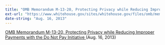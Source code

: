```yaml
---
title: "OMB Memorandum M-13-20, Protecting Privacy while Reducing Improper Payments with the Do Not Pay Initiative"
ext-url: "https://www.whitehouse.gov/sites/whitehouse.gov/files/omb/memoranda/2013/m-13-20.pdf"
date-string: "Aug. 16, 2013"
---
```

[OMB Memorandum M-13-20, Protecting Privacy while Reducing Improper Payments with the Do Not Pay Initiative ](https://www.whitehouse.gov/sites/whitehouse.gov/files/omb/memoranda/2013/m-13-20.pdf) (Aug. 16, 2013)
